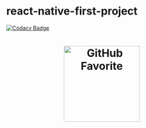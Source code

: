 # react-native-first-project

[![Codacy Badge](https://api.codacy.com/project/badge/Grade/72648aee11334eeeae374cab4172ea80)](https://www.codacy.com/manual/dolfomori/react-native-first-project?utm_source=github.com&amp;utm_medium=referral&amp;utm_content=dolfomori/react-native-first-project&amp;utm_campaign=Badge_Grade)

<h1 align="center">
    <img alt="GitHub Favorite" src="https://user-images.githubusercontent.com/47903440/69626218-f5fcab80-1026-11ea-86d8-a7df15798c71.png" width="200px" />
</h1>

